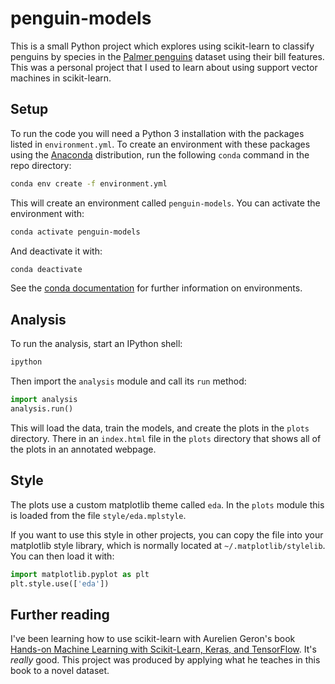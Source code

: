 # penguin-models

This is a small Python project which explores using scikit-learn to classify penguins by species in the [Palmer penguins](https://github.com/allisonhorst/palmerpenguins) dataset using their bill features. This was a personal project that I used to learn about using support vector machines in scikit-learn. 

## Setup

To run the code you will need a Python 3 installation with the packages listed in `environment.yml`. To create an environment with these packages using the [Anaconda](https://docs.anaconda.com/anaconda/install/) distribution, run the following `conda` command in the repo directory:

```bash
conda env create -f environment.yml
```

This will create an environment called `penguin-models`. You can activate the environment with:

```bash
conda activate penguin-models
```

And deactivate it with:

```zsh
conda deactivate
```

See the [conda documentation](https://docs.conda.io/projects/conda/en/latest/user-guide/tasks/manage-environments.html) for further information on environments.

## Analysis

To run the analysis, start an IPython shell:

```bash
ipython
```

Then import the `analysis` module and call its `run` method:

```python
import analysis
analysis.run()
```

This will load the data, train the models, and create the plots in the `plots` directory. There in an `index.html` file in the `plots` directory that shows all of the plots in an annotated webpage.

## Style

The plots use a custom matplotlib theme called `eda`. In the `plots` module this is loaded from the file `style/eda.mplstyle`. 

If you want to use this style in other projects, you can copy the file into your matplotlib style library, which is normally located at `~/.matplotlib/stylelib`. You can then load it with:

```python
import matplotlib.pyplot as plt
plt.style.use(['eda'])
```

## Further reading

I've been learning how to use scikit-learn with Aurelien Geron's book [Hands-on Machine Learning with Scikit-Learn, Keras, and TensorFlow](https://www.amazon.co.uk/Hands-Machine-Learning-Scikit-Learn-TensorFlow/dp/1492032646). It's _really_ good. This project was produced by applying what he teaches in this book to a novel dataset.